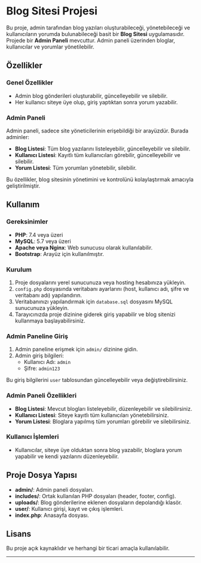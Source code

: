 # Blog Sitesi Projesi

Bu proje, admin tarafından blog yazıları oluşturabileceği, yönetebileceği ve kullanıcıların yorumda bulunabileceği basit bir **Blog Sitesi** uygulamasıdır. Projede bir **Admin Paneli** mevcuttur. Admin paneli üzerinden bloglar, kullanıcılar ve yorumlar yönetilebilir.

## Özellikler

### Genel Özellikler
- Admin blog gönderileri oluşturabilir, güncelleyebilir ve silebilir.
- Her kullanıcı siteye üye olup, giriş yaptıktan sonra yorum yazabilir.

### Admin Paneli
Admin paneli, sadece site yöneticilerinin erişebildiği bir arayüzdür. Burada adminler:
- **Blog Listesi**: Tüm blog yazılarını listeleyebilir, güncelleyebilir ve silebilir.
- **Kullanıcı Listesi**: Kayıtlı tüm kullanıcıları görebilir, güncelleyebilir ve silebilir.
- **Yorum Listesi**: Tüm yorumları yönetebilir, silebilir.
 
Bu özellikler, blog sitesinin yönetimini ve kontrolünü kolaylaştırmak amacıyla geliştirilmiştir.

## Kullanım

### Gereksinimler
- **PHP**: 7.4 veya üzeri
- **MySQL**: 5.7 veya üzeri
- **Apache veya Nginx**: Web sunucusu olarak kullanılabilir.
- **Bootstrap**: Arayüz için kullanılmıştır.

### Kurulum
1. Proje dosyalarını yerel sunucunuza veya hosting hesabınıza yükleyin.
2. `config.php` dosyasında veritabanı ayarlarını (host, kullanıcı adı, şifre ve veritabanı adı) yapılandırın.
3. Veritabanınızı yapılandırmak için `database.sql` dosyasını MySQL sunucunuza yükleyin.
4. Tarayıcınızda proje dizinine giderek giriş yapabilir ve blog sitenizi kullanmaya başlayabilirsiniz.

### Admin Paneline Giriş
1. Admin paneline erişmek için `admin/` dizinine gidin.
2. Admin giriş bilgileri:
   - Kullanıcı Adı: `admin`
   - Şifre: `admin123`

Bu giriş bilgilerini `user` tablosundan güncelleyebilir veya değiştirebilirsiniz.

### Admin Paneli Özellikleri
- **Blog Listesi**: Mevcut blogları listeleyebilir, düzenleyebilir ve silebilirsiniz.
- **Kullanıcı Listesi**: Siteye kayıtlı tüm kullanıcıları yönetebilirsiniz.
- **Yorum Listesi**: Bloglara yapılmış tüm yorumları görebilir ve silebilirsiniz.

### Kullanıcı İşlemleri
- Kullanıcılar, siteye üye olduktan sonra blog yazabilir, bloglara yorum yapabilir ve kendi yazılarını düzenleyebilir.

## Proje Dosya Yapısı

- **admin/**: Admin paneli dosyaları.
- **includes/**: Ortak kullanılan PHP dosyaları (header, footer, config).
- **uploads/**: Blog gönderilerine eklenen dosyaların depolandığı klasör.
- **user/**: Kullanıcı girişi, kayıt ve çıkış işlemleri.
- **index.php**: Anasayfa dosyası.

## Lisans
Bu proje açık kaynaklıdır ve herhangi bir ticari amaçla kullanılabilir.

---
